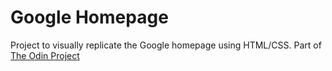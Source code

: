 # Google Homepage
Project to visually replicate the Google homepage using HTML/CSS. Part of [The Odin Project](https://www.theodinproject.com/paths/foundations/courses/foundations/lessons/html-css)

